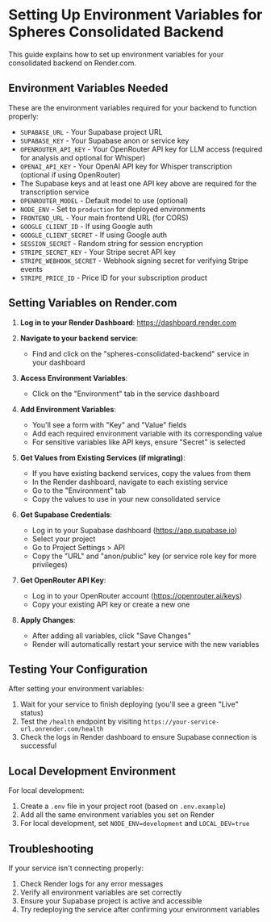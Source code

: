 # Setting Up Environment Variables for Spheres Consolidated Backend

This guide explains how to set up environment variables for your consolidated backend on Render.com.

## Environment Variables Needed

These are the environment variables required for your backend to function properly:

- `SUPABASE_URL` - Your Supabase project URL
- `SUPABASE_KEY` - Your Supabase anon or service key
- `OPENROUTER_API_KEY` - Your OpenRouter API key for LLM access (required for analysis and optional for Whisper)
- `OPENAI_API_KEY` - Your OpenAI API key for Whisper transcription (optional if using OpenRouter)
- The Supabase keys and at least one API key above are required for the transcription service
- `OPENROUTER_MODEL` - Default model to use (optional)
- `NODE_ENV` - Set to `production` for deployed environments
- `FRONTEND_URL` - Your main frontend URL (for CORS)
- `GOOGLE_CLIENT_ID` - If using Google auth
- `GOOGLE_CLIENT_SECRET` - If using Google auth
- `SESSION_SECRET` - Random string for session encryption
- `STRIPE_SECRET_KEY` - Your Stripe secret API key
- `STRIPE_WEBHOOK_SECRET` - Webhook signing secret for verifying Stripe events
- `STRIPE_PRICE_ID` - Price ID for your subscription product

## Setting Variables on Render.com

1. **Log in to your Render Dashboard**: https://dashboard.render.com

2. **Navigate to your backend service**:
   - Find and click on the "spheres-consolidated-backend" service in your dashboard

3. **Access Environment Variables**:
   - Click on the "Environment" tab in the service dashboard

4. **Add Environment Variables**:
   - You'll see a form with "Key" and "Value" fields
   - Add each required environment variable with its corresponding value
   - For sensitive variables like API keys, ensure "Secret" is selected

5. **Get Values from Existing Services (if migrating)**:
   - If you have existing backend services, copy the values from them
   - In the Render dashboard, navigate to each existing service
   - Go to the "Environment" tab
   - Copy the values to use in your new consolidated service

6. **Get Supabase Credentials**:
   - Log in to your Supabase dashboard (https://app.supabase.io)
   - Select your project
   - Go to Project Settings > API
   - Copy the "URL" and "anon/public" key (or service role key for more privileges)

7. **Get OpenRouter API Key**:
   - Log in to your OpenRouter account (https://openrouter.ai/keys)
   - Copy your existing API key or create a new one

8. **Apply Changes**:
   - After adding all variables, click "Save Changes"
   - Render will automatically restart your service with the new variables

## Testing Your Configuration

After setting your environment variables:

1. Wait for your service to finish deploying (you'll see a green "Live" status)
2. Test the `/health` endpoint by visiting `https://your-service-url.onrender.com/health`
3. Check the logs in Render dashboard to ensure Supabase connection is successful

## Local Development Environment

For local development:

1. Create a `.env` file in your project root (based on `.env.example`)
2. Add all the same environment variables you set on Render
3. For local development, set `NODE_ENV=development` and `LOCAL_DEV=true`

## Troubleshooting

If your service isn't connecting properly:

1. Check Render logs for any error messages
2. Verify all environment variables are set correctly
3. Ensure your Supabase project is active and accessible
4. Try redeploying the service after confirming your environment variables

